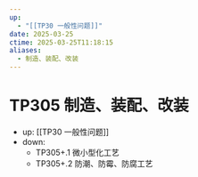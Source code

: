 ```yaml
---
up:
  - "[[TP30 一般性问题]]"
date: 2025-03-25
ctime: 2025-03-25T11:18:15
aliases:
  - 制造、装配、改装
---
```


# TP305 制造、装配、改装

- up: [[TP30 一般性问题]]
- down:	
	- TP305+.1 微小型化工艺
	- TP305+.2 防潮、防霉、防腐工艺
	
